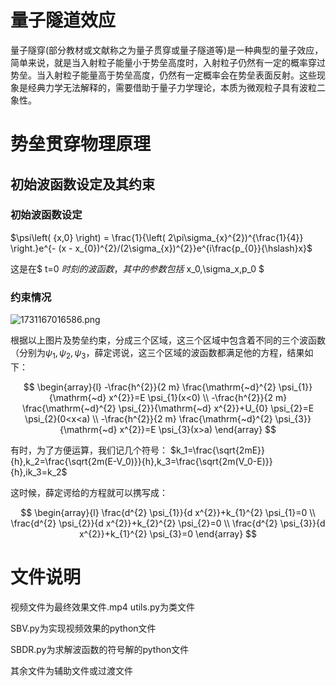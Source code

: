 # 量子隧道效应

​	量子隧穿(部分教材或文献称之为量子贯穿或量子隧道等)是一种典型的量子效应，简单来说，就是当入射粒子能量小于势垒高度时，入射粒子仍然有一定的概率穿过势垒。当入射粒子能量高于势垒高度，仍然有一定概率会在势垒表面反射。这些现象是经典力学无法解释的，需要借助于量子力学理论，本质为微观粒子具有波粒二象性。

# 势垒贯穿物理原理

## 初始波函数设定及其约束

### 初始波函数设定

$\psi\left( {x,0} \right) = \frac{1}{\left( 2\pi\sigma_{x}^{2})^{\frac{1}{4}} \right.}e^{- (x - x_{0})^{2}/(2\sigma_{x})^{2}}e^{i\frac{p_{0}}{\hslash}x}$

这是在$ t=0 $时刻的波函数，其中的参数包括$ x_0,\sigma_x,p_0 $

### 约束情况

![1731167016586.png](https://img.picui.cn/free/2024/11/09/672f8329a7d2b.png)

根据以上图片及势垒约束，分成三个区域，这三个区域中包含着不同的三个波函数（分别为$\psi_1,\psi_2,\psi_3$，薛定谔说，这三个区域的波函数都满足他的方程，结果如下：



$$
\begin{array}{l}
-\frac{h^{2}}{2 m} \frac{\mathrm{~d}^{2} \psi_{1}}{\mathrm{~d} x^{2}}=E \psi_{1}(x<0) \\
-\frac{h^{2}}{2 m} \frac{\mathrm{~d}^{2} \psi_{2}}{\mathrm{~d} x^{2}}+U_{0} \psi_{2}=E \psi_{2}(0<x<a) \\
-\frac{h^{2}}{2 m} \frac{\mathrm{~d}^{2} \psi_{3}}{\mathrm{~d} x^{2}}=E \psi_{3}(x>a)
\end{array}
$$



有时，为了方便运算，我们记几个符号：
$k_1=\frac{\sqrt{2mE}}{h},k_2=\frac{\sqrt{2m(E-V_0)}}{h},k_3=\frac{\sqrt{2m(V_0-E)}}{h},ik_3=k_2$

这时候，薛定谔给的方程就可以携写成：

$$
\begin{array}{l}
\frac{d^{2} \psi_{1}}{d x^{2}}+k_{1}^{2} \psi_{1}=0 \\
\frac{d^{2} \psi_{2}}{d x^{2}}+k_{2}^{2} \psi_{2}=0 \\
\frac{d^{2} \psi_{3}}{d x^{2}}+k_{1}^{2} \psi_{3}=0
\end{array}
$$

# 文件说明

视频文件为最终效果文件.mp4
utils.py为类文件

SBV.py为实现视频效果的python文件

SBDR.py为求解波函数的符号解的python文件

其余文件为辅助文件或过渡文件



